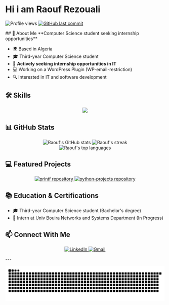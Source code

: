# Hi i am Raouf Rezouali 

<p>
  <img src="https://komarev.com/ghpvc/?username=RezoualiRaouf&label=Profile%20views&color=0e75b6&style=flat" alt="Profile views"/>
  <a href="https://github.com/RezoualiRaouf">
    <img src="https://img.shields.io/github/last-commit/RezoualiRaouf/RezoualiRaouf?style=flat-square&logo=github&logoColor=white" alt="GitHub last commit"/>
  </a>
</p>
## 💫 About Me
**Computer Science student seeking internship opportunities**

- 🌍 Based in Algeria
- 🎓 Third-year Computer Science student
- 💼 **Actively seeking internship opportunities in IT**
- 💻 Working on a WordPress Plugin (WP-email-restriction)
- 🔍 Interested in IT and software development

## 🛠️ Skills
<p align="center">
  <a href="https://skillicons.dev">
    <img src="https://skillicons.dev/icons?i=docker,git,github,linux,arch,vim,neovim,js,html,css,bash,c,mysql,php,powershell,py,sqlite,wordpress,notion,vscode&preline=5" />
  </a>
</p>

## 📊 GitHub Stats

<div align="center">
  <img src="https://github-readme-stats.vercel.app/api?username=RezoualiRaouf&show_icons=true&count_private=true&title_color=f97316&text_color=ffffff&icon_color=facc15&bg_color=27272a&hide_border=true" alt="Raouf's GitHub stats" height="170"/>
  <img src="https://github-readme-streak-stats.herokuapp.com/?user=RezoualiRaouf&stroke=ffffff&background=27272a&ring=f97316&fire=f97316&currStreakNum=ffffff&currStreakLabel=f97316&sideNums=ffffff&sideLabels=ffffff&dates=ffffff&hide_border=true" alt="Raouf's streak" height="170"/>
</div>

<div align="center">
  <img src="https://github-readme-stats.vercel.app/api/top-langs/?username=RezoualiRaouf&layout=compact&title_color=f97316&text_color=ffffff&icon_color=facc15&bg_color=27272a&hide_border=true" alt="Raouf's top languages"/>
</div>

## 💻 Featured Projects

<div align="center">
  <a href="https://github.com/RezoualiRaouf/printf">
    <img src="https://github-readme-stats.vercel.app/api/pin/?username=RezoualiRaouf&repo=printf&title_color=f97316&text_color=ffffff&icon_color=facc15&bg_color=27272a&hide_border=true" alt="printf repository" width="45%"/>
  </a>
  <a href="https://github.com/RezoualiRaouf/python-projects">
    <img src="https://github-readme-stats.vercel.app/api/pin/?username=RezoualiRaouf&repo=python-projects&title_color=f97316&text_color=ffffff&icon_color=facc15&bg_color=27272a&hide_border=true" alt="python-projects repository" width="45%"/>
  </a>
</div>

## 📚 Education & Certifications

- 🎓 Third-year Computer Science student (Bachelor's degree)
- 📜 Intern at Univ Bouira Networks and Systems Department (In Progress)

## 📫 Connect With Me

<p align="center">
  <a href="https://www.linkedin.com/in/raoufrezouali" target="_blank">
    <img src="https://img.shields.io/badge/-LinkedIn-0077B5?style=for-the-badge&logo=Linkedin&logoColor=white" alt="LinkedIn"/>
  </a>
  <a href="mailto:raouf.rezouali@univ-bouira.dz" target="_blank">
    <img src="https://img.shields.io/badge/-Gmail-D14836?style=for-the-badge&logo=Gmail&logoColor=white" alt="Gmail"/>
  </a>
</p>
---

![Snake animation](https://github.com/RezoualiRaouf/RezoualiRaouf/blob/output/github-contribution-grid-snake.svg)
